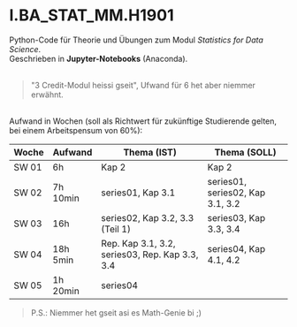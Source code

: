 # I.BA_STAT_MM.H1901
Python-Code für Theorie und Übungen zum Modul *Statistics for Data Science*.<br>
Geschrieben in **Jupyter-Notebooks** (Anaconda).<br>
<br>
> "3 Credit-Modul heissi gseit", Ufwand für 6 het aber niemmer erwähnt.
<br>
Aufwand in Wochen (soll als Richtwert für zukünftige Studierende gelten, bei einem Arbeitspensum von 60%):<br> 

 Woche | Aufwand | Thema (IST) | Thema (SOLL)
------------ | ------------- | ------------- | -------------
SW 01 | 6h | Kap 2 | Kap 2
SW 02 | 7h 10min | series01, Kap 3.1 | series01, series02, Kap 3.1, 3.2
SW 03 | 16h | series02, Kap 3.2, 3.3 (Teil 1) | series03, Kap 3.3, 3.4
SW 04 | 18h 5min | Rep. Kap 3.1, 3.2, series03, Rep. Kap 3.3, 3.4  | series04, Kap 4.1, 4.2
SW 05 | 1h 20min | series04 | 

>P.S.: Niemmer het gseit asi es Math-Genie bi ;)
